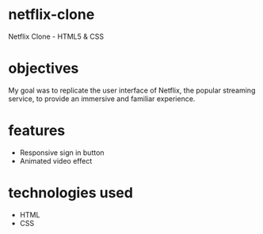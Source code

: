 # netflix-clone
Netflix Clone - HTML5 & CSS
# objectives
My goal was to replicate the user interface of Netflix, the popular streaming service, to provide an immersive and familiar experience.
# features
- Responsive sign in button
- Animated video effect

# technologies used
- HTML
- CSS
